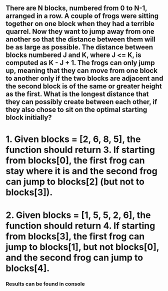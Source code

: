 ## There are N blocks, numbered from 0 to N-1, arranged in a row. A couple of frogs were sitting together on one block when they had a terrible quarrel. Now they want to jump away from one another so that the distance between them will be as large as possible. The distance between blocks numbered J and K, where J <= K, is computed as K - J + 1. The frogs can only jump up, meaning that they can move from one block to another only if the two blocks are adjacent and the second block is of the same or greater height as the first. What is the longest distance that they can possibly create between each other, if they also chose to sit on the optimal starting block initially?

# 1. Given blocks = [2, 6, 8, 5], the function should return 3. If starting from blocks[0], the first frog can stay where it is and the second frog can jump to blocks[2] (but not to blocks[3]).

# 2. Given blocks = [1, 5, 5, 2, 6], the function should return 4. If starting from blocks[3], the first frog can jump to blocks[1], but not blocks[0], and the second frog can jump to blocks[4].

### Results can be found in console
